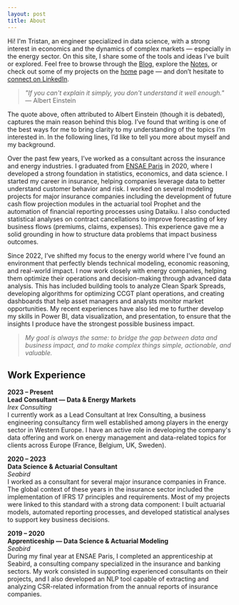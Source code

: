 ```yaml
---
layout: post
title: About
---
```


Hi! I'm Tristan, an engineer specialized in data science, with a strong interest in economics and the dynamics of complex markets — especially in the energy sector. On this site, I share some of the tools and ideas I’ve built or explored. Feel free to browse through the [Blog](/blog), explore the [Notes](/notes), or check out some of my projects on the [home](/home) page — and don’t hesitate to [connect on LinkedIn](https://www.linkedin.com/in/tristan-beucher/).

> *"If you can't explain it simply, you don't understand it well enough."*  
> — Albert Einstein

The quote above, often attributed to Albert Einstein (though it is debated), captures the main reason behind this blog. I’ve found that writing is one of the best ways for me to bring clarity to my understanding of the topics I’m interested in. In the following lines, I’d like to tell you more about myself and my background.

Over the past few years, I’ve worked as a consultant across the insurance and energy industries. I graduated from [ENSAE Paris](https://www.ensae.fr/) in 2020, where I developed a strong foundation in statistics, economics, and data science. I started my career in insurance, helping companies leverage data to better understand customer behavior and risk. I worked on several modeling projects for major insurance companies including the development of future cash flow projection modules in the actuarial tool Prophet and the automation of financial reporting processes using Dataiku. I also conducted statistical analyses on contract cancellations to improve forecasting of key business flows (premiums, claims, expenses). This experience gave me a solid grounding in how to structure data problems that impact business outcomes.

Since 2022, I’ve shifted my focus to the energy world where I've found an environment that perfectly blends technical modeling, economic reasoning, and real-world impact. I now work closely with energy companies, helping them optimize their operations and decision-making through advanced data analysis. This has included building tools to analyze Clean Spark Spreads, developing algorithms for optimizing CCGT plant operations, and creating dashboards that help asset managers and analysts monitor market opportunities. My recent experiences have also led me to further develop my skills in Power BI, data visualization, and presentation, to ensure that the insights I produce have the strongest possible business impact.

> *My goal is always the same: to bridge the gap between data and business impact, and to make complex things simple, actionable, and valuable.*  


## Work Experience

**2023 – Present**  
**Lead Consultant — Data & Energy Markets**  
*Irex Consulting*  
I currently work as a Lead Consultant at Irex Consulting, a business engineering consultancy firm well established among players in the energy sector in Western Europe. I have an active role in developing the company's data offering and work on energy management and data-related topics for clients across Europe (France, Belgium, UK, Sweden).

**2020 – 2023**  
**Data Science & Actuarial Consultant**  
*Seabird*  
I worked as a consultant for several major insurance companies in France. The global context of these years in the insurance sector included the implementation of IFRS 17 principles and requirements. Most of my projects were linked to this standard with a strong data component: I built actuarial models, automated reporting processes, and developed statistical analyses to support key business decisions.

**2019 – 2020**  
**Apprenticeship — Data Science & Actuarial Modeling**  
*Seabird*  
During my final year at ENSAE Paris, I completed an apprenticeship at Seabird, a consulting company specialized in the insurance and banking sectors. My work consisted in supporting experienced consultants on their projects, and I also developed an NLP tool capable of extracting and analyzing CSR-related information from the annual reports of insurance companies.









